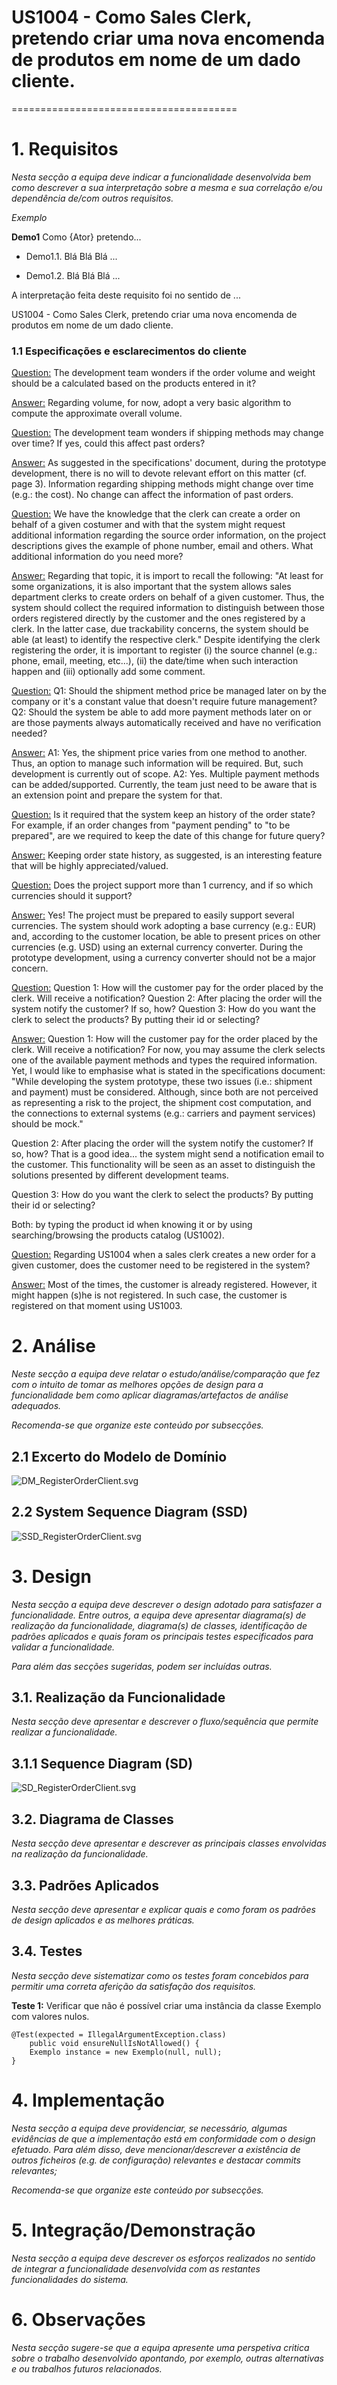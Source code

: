 # US1004 - Como Sales Clerk, pretendo criar uma nova encomenda de produtos em nome de um dado cliente.
=======================================


# 1. Requisitos

*Nesta secção a equipa deve indicar a funcionalidade desenvolvida bem como descrever a sua interpretação sobre a mesma e sua correlação e/ou dependência de/com outros requisitos.*

*Exemplo*

**Demo1** Como {Ator} pretendo...

- Demo1.1. Blá Blá Blá ...

- Demo1.2. Blá Blá Blá ...

A interpretação feita deste requisito foi no sentido de ...

US1004 - Como Sales Clerk, pretendo criar uma nova encomenda de produtos em nome de um dado cliente.

### 1.1 Especificações e esclarecimentos do cliente

[Question:](https://moodle.isep.ipp.pt/mod/forum/discuss.php?d=15531)
The development team wonders if the order volume and weight should be a calculated based on the products entered in it?  

[Answer:](https://moodle.isep.ipp.pt/mod/forum/discuss.php?d=15531)
Regarding volume, for now, adopt a very basic algorithm to compute the approximate overall volume.  

[Question:](https://moodle.isep.ipp.pt/mod/forum/discuss.php?d=15532)
The development team wonders if shipping methods may change over time? If yes, could this affect past orders?

[Answer:](https://moodle.isep.ipp.pt/mod/forum/discuss.php?d=15532)
As suggested in the specifications' document, during the prototype development, there is no will to devote relevant effort on this matter (cf. page 3).
Information regarding shipping methods might change over time (e.g.: the cost).
No change can affect the information of past orders.  

[Question:](https://moodle.isep.ipp.pt/mod/forum/discuss.php?d=15630)
We have the knowledge that the clerk can create a order on behalf of a given costumer and with that the system might request additional information regarding the source order information, on the project descriptions gives the example of phone number, email and others.
What additional information do you need more?

[Answer:](https://moodle.isep.ipp.pt/mod/forum/discuss.php?d=15630)
Regarding that topic, it is import to recall the following:
"At least for some organizations, it is also important that the system allows sales department clerks to create orders on behalf of a given customer. Thus, the system should collect the required information to distinguish between those orders registered directly by the customer and the ones registered by a clerk. In the latter case, due trackability concerns, the system should be able (at least) to identify the respective clerk."
Despite identifying the clerk registering the order, it is important to register (i) the source channel (e.g.: phone, email, meeting, etc...), (ii) the date/time when such interaction happen and (iii) optionally add some comment.  

[Question:](https://moodle.isep.ipp.pt/mod/forum/discuss.php?d=15646)
Q1: Should the shipment method price be managed later on by the company or it's a constant value that doesn't require future management?
Q2: Should the system be able to add more payment methods later on or are those payments always automatically received and have no verification needed?

[Answer:](https://moodle.isep.ipp.pt/mod/forum/discuss.php?d=15646)
A1: Yes, the shipment price varies from one method to another. Thus, an option to manage such information will be required. But, such development is currently out of scope.
A2: Yes. Multiple  payment methods can be added/supported. Currently, the team just need to be aware that is an extension point and prepare the system for that.

[Question:](https://moodle.isep.ipp.pt/mod/forum/discuss.php?d=15708)
Is it required that the system keep an history of the order state? For example, if an order changes from "payment pending" to "to be prepared", are we required to keep the date of this change for future query?

[Answer:](https://moodle.isep.ipp.pt/mod/forum/discuss.php?d=15708)
Keeping order state history, as suggested, is an interesting feature that will be highly appreciated/valued.

[Question:](https://moodle.isep.ipp.pt/mod/forum/discuss.php?d=15740)
Does the project support more than 1 currency, and if so which currencies should it support?

[Answer:](https://moodle.isep.ipp.pt/mod/forum/discuss.php?d=15740)
Yes! The project must be prepared to easily support several currencies.
The system should work adopting a base currency (e.g.: EUR) and, according to the customer location, be able to present prices on other currencies (e.g. USD) using an external currency converter.
During the prototype development, using a currency converter should not be a major concern.


[Question:](https://moodle.isep.ipp.pt/mod/forum/discuss.php?d=15938)
Question 1: How will the customer pay for the order placed by the clerk. Will receive a notification?
Question 2: After placing the order will the system notify the customer? If so, how?
Question 3: How do you want the clerk to select the products? By putting their id or selecting?

[Answer:](https://moodle.isep.ipp.pt/mod/forum/discuss.php?d=15938)
Question 1: How will the customer pay for the order placed by the clerk. Will receive a notification?
For now, you may assume the clerk selects one of the available payment methods and types the required information.
Yet, I would like to emphasise what is stated in the specifications document:
"While developing the system prototype, these two issues (i.e.: shipment and payment) must be considered. Although, since both are not perceived as representing a risk to the project, the shipment cost computation, and the connections to external systems (e.g.: carriers and payment services) should be mock."

Question 2: After placing the order will the system notify the customer? If so, how?
That is a good idea... the system might send a notification email to the customer.
This functionality will be seen as an asset to distinguish the solutions presented by different development teams.

Question 3: How do you want the clerk to select the products? By putting their id or selecting?

Both: by typing the product id when knowing it or by using searching/browsing the products catalog (US1002).


[Question:](https://moodle.isep.ipp.pt/mod/forum/discuss.php?d=15962)
Regarding US1004 when a sales clerk creates a new order for a given customer, does the customer need to be registered in the system?

[Answer:](https://moodle.isep.ipp.pt/mod/forum/discuss.php?d=15962)
Most of the times, the customer is already registered.
However, it might happen (s)he is not registered. In such case, the customer is registered on that moment using US1003.


# 2. Análise

*Neste secção a equipa deve relatar o estudo/análise/comparação que fez com o intuito de tomar as melhores opções de design para a funcionalidade bem como aplicar diagramas/artefactos de análise adequados.*

*Recomenda-se que organize este conteúdo por subsecções.*

## 2.1 Excerto do Modelo de Domínio

![DM_RegisterOrderClient.svg](./DM_RegisterOrderClient.svg)

## 2.2 System Sequence Diagram (SSD)

![SSD_RegisterOrderClient.svg](./SSD_RegisterOrderClient.svg)

# 3. Design

*Nesta secção a equipa deve descrever o design adotado para satisfazer a funcionalidade. Entre outros, a equipa deve apresentar diagrama(s) de realização da funcionalidade, diagrama(s) de classes, identificação de padrões aplicados e quais foram os principais testes especificados para validar a funcionalidade.*

*Para além das secções sugeridas, podem ser incluídas outras.*

## 3.1. Realização da Funcionalidade

*Nesta secção deve apresentar e descrever o fluxo/sequência que permite realizar a funcionalidade.*

## 3.1.1 Sequence Diagram (SD)

![SD_RegisterOrderClient.svg](./SD_RegisterOrderClient.svg)

## 3.2. Diagrama de Classes

*Nesta secção deve apresentar e descrever as principais classes envolvidas na realização da funcionalidade.*

## 3.3. Padrões Aplicados

*Nesta secção deve apresentar e explicar quais e como foram os padrões de design aplicados e as melhores práticas.*

## 3.4. Testes 
*Nesta secção deve sistematizar como os testes foram concebidos para permitir uma correta aferição da satisfação dos requisitos.*

**Teste 1:** Verificar que não é possível criar uma instância da classe Exemplo com valores nulos.

	@Test(expected = IllegalArgumentException.class)
		public void ensureNullIsNotAllowed() {
		Exemplo instance = new Exemplo(null, null);
	}

# 4. Implementação

*Nesta secção a equipa deve providenciar, se necessário, algumas evidências de que a implementação está em conformidade com o design efetuado. Para além disso, deve mencionar/descrever a existência de outros ficheiros (e.g. de configuração) relevantes e destacar commits relevantes;*

*Recomenda-se que organize este conteúdo por subsecções.*

# 5. Integração/Demonstração

*Nesta secção a equipa deve descrever os esforços realizados no sentido de integrar a funcionalidade desenvolvida com as restantes funcionalidades do sistema.*

# 6. Observações

*Nesta secção sugere-se que a equipa apresente uma perspetiva critica sobre o trabalho desenvolvido apontando, por exemplo, outras alternativas e ou trabalhos futuros relacionados.*



